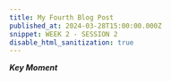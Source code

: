 ```yaml
---
title: My Fourth Blog Post
published_at: 2024-03-28T15:00:00.000Z
snippet: WEEK 2 - SESSION 2
disable_html_sanitization: true 
---
```



_**Key Moment**_



<!-- # This is h1

## This is h2

_underline_

**bold** -->
